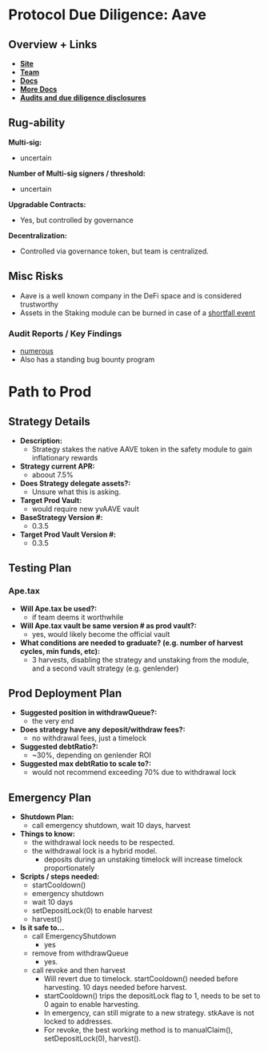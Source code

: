 # Protocol Due Diligence: Aave

## Overview + Links
- **[Site](https://app.aave.com/staking)**
- **[Team](https://aave.com/)**
- **[Docs](https://github.com/aave/aave-protocol)**
- **[More Docs](https://docs.aave.com/portal/)**
- **[Audits and due diligence disclosures](https://aave.com/security)**

## Rug-ability
**Multi-sig:**
- uncertain

**Number of Multi-sig signers / threshold:**
- uncertain
    
**Upgradable Contracts:**
- Yes, but controlled by governance

**Decentralization:**
- Controlled via governance token, but team is centralized.



## Misc Risks

- Aave is a well known company in the DeFi space and is considered trustworthy
- Assets in the Staking module can be burned in case of a [shortfall event](https://docs.aave.com/aavenomics/safety-module#shortfall-events)

### Audit Reports / Key Findings

- [numerous](https://docs.aave.com/developers/security-and-audits)
- Also has a standing bug bounty program

# Path to Prod

## Strategy Details
- **Description:**
    - Strategy stakes the native AAVE token in the safety module to gain inflationary rewards
- **Strategy current APR:**
    - aboout 7.5%
- **Does Strategy delegate assets?:**
    - Unsure what this is asking.
- **Target Prod Vault:**
    - would require new yvAAVE vault
- **BaseStrategy Version #:**
    - 0.3.5
- **Target Prod Vault Version #:**
    - 0.3.5

## Testing Plan
### Ape.tax
- **Will Ape.tax be used?:**
    - if team deems it worthwhile
- **Will Ape.tax vault be same version # as prod vault?:**
    - yes, would likely become the official vault
- **What conditions are needed to graduate? (e.g. number of harvest cycles, min funds, etc):**
    - 3 harvests, disabling the strategy and unstaking from the module, and a second vault strategy (e.g. genlender) 

## Prod Deployment Plan
- **Suggested position in withdrawQueue?:**
    - the very end
- **Does strategy have any deposit/withdraw fees?:**
    - no withdrawal fees, just a timelock
- **Suggested debtRatio?:**
    - ~30%, depending on genlender ROI
- **Suggested max debtRatio to scale to?:**
    - would not recommend exceeding 70% due to withdrawal lock

## Emergency Plan
- **Shutdown Plan:**
    - call emergency shutdown, wait 10 days, harvest
- **Things to know:**
    - the withdrawal lock needs to be respected.
    - the withdrawal lock is a hybrid model.
        - deposits during an unstaking timelock will increase timelock proportionately
- **Scripts / steps needed:**
    - startCooldown()
    - emergency shutdown
    - wait 10 days
    - setDepositLock(0) to enable harvest
    - harvest()
- **Is it safe to...**
    - call EmergencyShutdown
        - yes
    - remove from withdrawQueue
        - yes.
    - call revoke and then harvest
        - Will revert due to timelock. startCooldown() needed before harvesting. 10 days needed before harvest.
        - startCooldown() trips the depositLock flag to 1, needs to be set to 0 again to enable harvesting.
        - In emergency, can still migrate to a new strategy. stkAave is not locked to addresses.
        - For revoke, the best working method is to manualClaim(), setDepositLock(0), harvest().